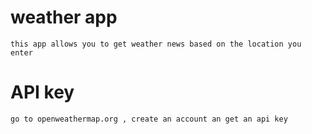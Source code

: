 # weather app
    this app allows you to get weather news based on the location you enter
# API key
    go to openweathermap.org , create an account an get an api key